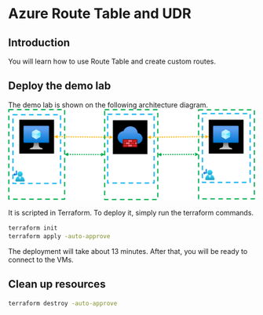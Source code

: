 # Azure Route Table and UDR

## Introduction

You will learn how to use Route Table and create custom routes.

## Deploy the demo lab

The demo lab is shown on the following architecture diagram.
![](images/architecture.png)

It is scripted in Terraform. 
To deploy it, simply run the terraform commands.

```sh
terraform init
terraform apply -auto-approve
```

The deployment will take about 13 minutes.
After that, you will be ready to connect to the VMs.

## Clean up resources

```sh
terraform destroy -auto-approve
```